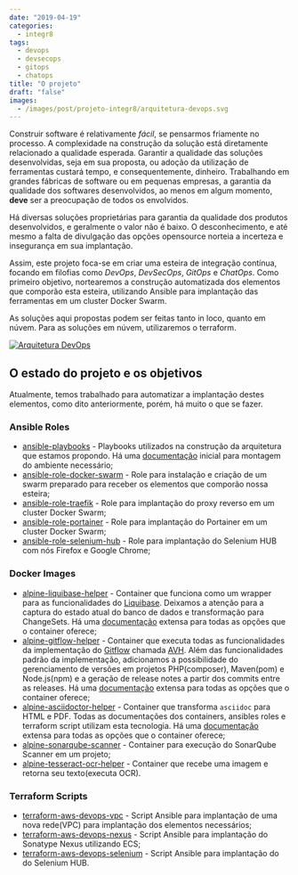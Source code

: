 ```yaml
---
date: "2019-04-19"
categories:
  - integr8
tags:
  - devops
  - devsecops
  - gitops
  - chatops
title: "O projeto"
draft: "false"
images:
  - /images/post/projeto-integr8/arquitetura-devops.svg
---
```


Construir software é relativamente _fácil_, se pensarmos friamente no processo. A complexidade na construção da solução está diretamente relacionado a qualidade esperada. Garantir a qualidade das soluções desenvolvidas, seja em sua proposta, ou adoção da utilização de ferramentas custará tempo, e consequentemente, dinheiro. Trabalhando em grandes fábricas de software ou em pequenas empresas, a garantia da qualidade dos softwares desenvolvidos, ao menos em algum momento, **deve** ser a preocupação de todos os envolvidos.

Há diversas soluções proprietárias para garantia da qualidade dos produtos desenvolvidos, e geralmente o valor não é baixo. O desconhecimento, e até mesmo a falta de divulgação das opções opensource norteia a incerteza e insegurança em sua implantação.

Assim, este projeto foca-se em criar uma esteira de integração contínua, focando em filofias como _DevOps_, _DevSecOps_, _GitOps_ e _ChatOps_. Como primeiro objetivo, nortearemos a construção automatizada dos elementos que comporão esta esteira, utilizando Ansible para implantação das ferramentas em um cluster Docker Swarm.

As soluções aqui propostas podem ser feitas tanto in loco, quanto em núvem. Para as soluções em núvem, utilizaremos o terraform.

[![Arquitetura DevOps](/images/post/projeto-integr8/arquitetura-devops.svg "Arquitetura DevOps" )](/images/post/projeto-integr8/arquitetura-devops.svg)

## O estado do projeto e os objetivos
Atualmente, temos trabalhado para automatizar a implantação destes elementos, como dito anteriormente, porém, há muito o que se fazer.

### Ansible Roles
* [ansible-playbooks](https://github.com/integr8/ansible-playbooks) - Playbooks utilizados na construção da arquitetura que estamos propondo. Há uma [documentação](https://integr8.me/ansible-playbooks/) inicial para montagem do ambiente necessário;
* [ansible-role-docker-swarm](https://github.com/integr8/ansible-role-docker-swarm) - Role para instalação e criação de um swarm preparado para receber os elementos que comporão nossa esteira;
* [ansible-role-traefik](https://github.com/integr8/ansible-role-traefik) - Role para implantação do proxy reverso em um cluster Docker Swarm;
* [ansible-role-portainer](https://github.com/integr8/ansible-role-portainer) - Role para implantação do Portainer em um cluster Docker Swarm;
* [ansible-role-selenium-hub](https://github.com/integr8/ansible-role-selenium-hub) - Role para implantação do Selenium HUB com nós Firefox e Google Chrome; 

### Docker Images

* [alpine-liquibase-helper](https://github.com/integr8/alpine-liquibase-helper) - Container que funciona como um wrapper para as funcionalidades do [Liquibase](https://www.liquibase.org). Deixamos a atenção para a captura do estado atual do banco de dados e transformação para ChangeSets. Há uma [documentação](https://integr8.me/alpine-liquibase-helper/) extensa para todas as opções que o container oferece;
* [alpine-gitflow-helper](https://github.com/integr8/alpine-gitflow-helper) - Container que executa todas as funcionalidades da implementação do [Gitflow](https://br.atlassian.com/git/tutorials/comparing-workflows/gitflow-workflow) chamada [AVH](https://github.com/petervanderdoes/gitflow-avh). Além das funcionalidades padrão da implementação, adicionamos a possibilidade do gerenciamento de versões em projetos PHP(composer), Maven(pom) e Node.js(npm) e a geração de release notes a partir dos commits entre as releases. Há uma [documentação](https://integr8.me/alpine-liquibase-helper/) extensa para todas as opções que o container oferece;
* [alpine-asciidoctor-helper](https://github.com/integr8/alpine-asciidoctor-helper) - Container que transforma `asciidoc` para HTML e PDF. Todas as documentações dos containers, ansibles roles e terraform script utilizam esta tecnologia. Há uma [documentação](https://integr8.me/alpine-liquibase-helper/) extensa para todas as opções que o container oferece;
* [alpine-sonarqube-scanner](https://github.com/integr8/alpine-sonarqube-scanner) - Container para execução do SonarQube Scanner em um projeto;
* [alpine-tesseract-ocr-helper](https://github.com/integr8/alpine-tesseract-ocr-helper) - Container que recebe uma imagem e retorna seu texto(executa OCR).

### Terraform Scripts

* [terraform-aws-devops-vpc](https://github.com/integr8/terraform-aws-devops-vpc) - Script Ansible para implantação de uma nova rede(VPC) para implantação dos elementos necessários;
* [terraform-aws-devops-nexus](https://github.com/integr8/terraform-aws-devops-nexus) - Script Ansible para implantação do Sonatype Nexus utilizando ECS;
* [terraform-aws-devops-selenium](https://github.com/integr8/terraform-aws-devops-selenium) - Script Ansible para implantação do do Selenium HUB.
